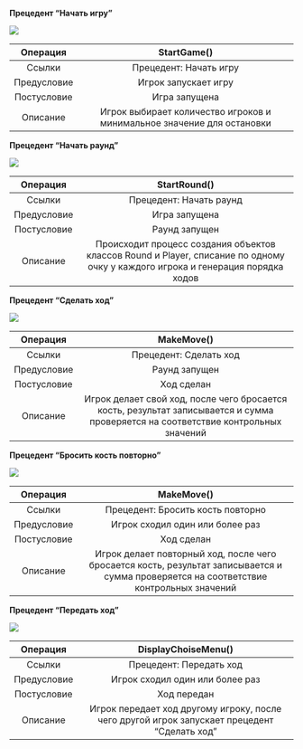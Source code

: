 ﻿**Прецедент “Начать игру”**

![](Aspose.Words.194f68e7-28cb-47bb-8eaf-a5bd21deda86.001.png)

|**Операция**|**StartGame()**|
| :-: | :-: |
|Ссылки|Прецедент: Начать игру|
|Предусловие|Игрок запускает игру|
|Постусловие|Игра запущена|
|Описание|Игрок выбирает количество игроков и минимальное значение для остановки|

**Прецедент “Начать раунд”**

![](Aspose.Words.194f68e7-28cb-47bb-8eaf-a5bd21deda86.002.png)

|**Операция**|**StartRound()**|
| :-: | :-: |
|Ссылки|Прецедент: Начать раунд|
|Предусловие|Игра запущена|
|Постусловие|Раунд запущен|
|Описание|Происходит процесс создания объектов классов Round и Player, списание по одному очку у каждого игрока и генерация порядка ходов |

**Прецедент “Сделать ход”**

![](Aspose.Words.194f68e7-28cb-47bb-8eaf-a5bd21deda86.003.png)

|**Операция**|**MakeMove()**|
| :-: | :-: |
|Ссылки|Прецедент: Сделать ход|
|Предусловие|Раунд запущен|
|Постусловие|Ход сделан|
|Описание|Игрок делает свой ход, после чего бросается кость, результат записывается и сумма проверяется на соответствие контрольных значений|



**Прецедент “Бросить кость повторно”**

![](Aspose.Words.194f68e7-28cb-47bb-8eaf-a5bd21deda86.004.png)

|**Операция**|**MakeMove()**|
| :-: | :-: |
|Ссылки|Прецедент: Бросить кость повторно|
|Предусловие|Игрок сходил один или более раз|
|Постусловие|Ход сделан|
|Описание|Игрок делает повторный ход, после чего бросается кость, результат записывается и сумма проверяется на соответствие контрольных значений|



**Прецедент “Передать ход”**

![](Aspose.Words.194f68e7-28cb-47bb-8eaf-a5bd21deda86.005.png)

|**Операция**|**DisplayChoiseMenu()**|
| :-: | :-: |
|Ссылки|Прецедент: Передать ход|
|Предусловие|Игрок сходил один или более раз|
|Постусловие|Ход передан|
|Описание|Игрок передает ход другому игроку, после чего другой игрок запускает прецедент “Сделать ход”|

